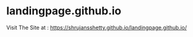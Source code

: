 # landingpage.github.io<br>
Visit The Site at : https://shrujansshetty.github.io/landingpage.github.io/
